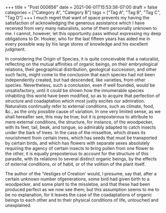 +++
title = "Post 000656"
date = 2021-06-01T15:53:38-07:00
draft = false
categories = ["Category A", "Category B"]
tags = ["Tag A", "Tag B", "Tag C", "Tag D"]
+++
I much regret that want of space prevents my having the satisfaction of acknowledging the generous assistance which I have received from very many naturalists, some of them personally unknown to me. I cannot, however, let this opportunity pass without expressing my deep obligations to Dr. Hooker, who for the last fifteen years has aided me in every possible way by his large stores of knowledge and his excellent judgment.

In considering the Origin of Species, it is quite conceivable that a naturalist, reflecting on the mutual affinities of organic beings, on their embryological relations, their geographical distribution, geological succession, and other such facts, might come to the conclusion that each species had not been independently created, but had descended, like varieties, from other species. Nevertheless, such a conclusion, even if well founded, would be unsatisfactory, until it could be shown how the innumerable species inhabiting this world have been modified, so as to acquire that perfection of structure and coadaptation which most justly excites our admiration. Naturalists continually refer to external conditions, such as climate, food, &c., as the only possible cause of variation. In one very limited sense, as we shall hereafter see, this may be true; but it is preposterous to attribute to mere external conditions, the structure, for instance, of the woodpecker, with its feet, tail, beak, and tongue, so admirably adapted to catch insects under the bark of trees. In the case of the misseltoe, which draws its nourishment from certain trees, which has seeds that must be transported by certain birds, and which has flowers with separate sexes absolutely requiring the agency of certain insects to bring pollen from one flower to the other, it is equally preposterous to account for the structure of this parasite, with its relations to several distinct organic beings, by the effects of external conditions, or of habit, or of the volition of the plant itself.

The author of the 'Vestiges of Creation' would, I presume, say that, after a certain unknown number ofgenerations, some bird had given birth to a woodpecker, and some plant to the missletoe, and that these had been produced perfect as we now see them; but this assumption seems to me to be no explanation, for it leaves the case of the coadaptations of organic beings to each other and to their physical conditions of life, untouched and unexplained.
